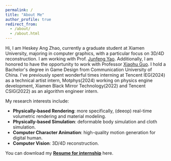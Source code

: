 ```yaml
---
permalink: /
title: "About Me"
author_profile: true
redirect_from: 
  - /about/
  - /about.html
---
```


Hi, I am Heskey Ang Zhao, currently a graduate student at Xiamen University, majoring in computer graphics, with a particular focus on 3D/4D reconstruction. I am working with Prof. [Junfeng Yao](https://cdmc.xmu.edu.cn/info/1010/1062.htm). Additionally, I am honored to have the opportunity to work with Professor [Xiaohu Guo](https://personal.utdallas.edu/~xguo/). I hold a Bachelor's degree in Game Design from Communication University of China. I've previously spent wonderful times interning at Tencent IEG(2024) as a technical artist intern, Motphys(2024) working on physics engine development, Xiamen Black Mirror Technology(2022) and Tencent CSIG(2022) as an algorithm engineer intern.

My research interests include:

* **Physically-based Rendering**: more specifically, (deeop) real-time volumetric rendering and material modeling.
* **Physically-based Simulation**: deformable body simulation and cloth simulation.
* **Computer Character Animation**: high-quality motion generation for digital human.
* **Computer Vision**: 3D/4D reconstruction.

You can download my [**Resume for internship**](https://heskey0.github.io/files/Resume_AngZhao.pdf) here.



